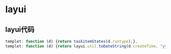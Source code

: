 # layui

## layui代码

```js
templet: function (d) {return taskitemStates(d.runtype);},
templet: function (d) {return layui.util.toDateString(d.createTime, "yyyy-MM-dd HH:mm:ss");},

```
